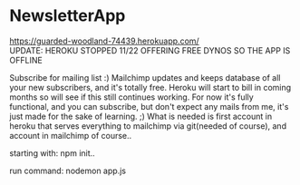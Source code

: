 # NewsletterApp
https://guarded-woodland-74439.herokuapp.com/   
UPDATE: HEROKU STOPPED 11/22 OFFERING FREE DYNOS SO THE APP IS OFFLINE

Subscribe for mailing list :) Mailchimp updates and keeps database of all your new subscribers, and it's totally free. Heroku will start to bill in coming months so will see if this still continues working. For now it's fully functional, and you can subscribe, but don't expect any mails from me, it's just made for the sake of learning. ;) 
What is needed is first account in heroku that serves everything to mailchimp via git(needed of course), and account in mailchimp of course.. 

starting with: npm init.. 

run command: nodemon app.js

